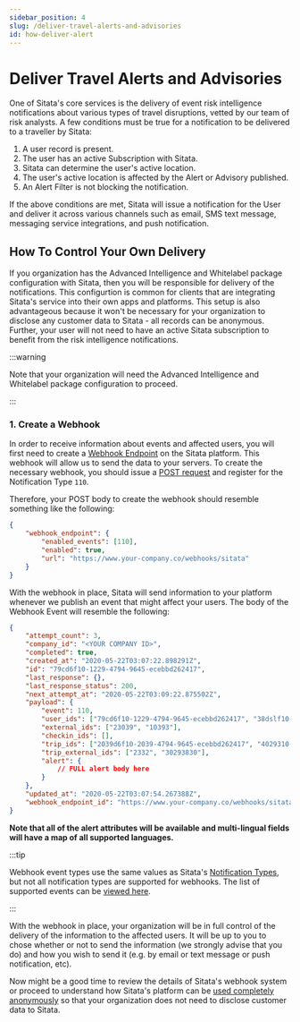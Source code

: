 ```yaml
---
sidebar_position: 4
slug: /deliver-travel-alerts-and-advisories
id: how-deliver-alert
---
```


# Deliver Travel Alerts and Advisories

One of Sitata's core services is the delivery of event risk intelligence notifications about various types of travel disruptions, vetted by our team of risk analysts. A few conditions must be true for a notification to be delivered to a traveller by Sitata:

1. A user record is present.
2. The user has an active Subscription with Sitata.
3. Sitata can determine the user's active location.
4. The user's active location is affected by the Alert or Advisory published.
5. An Alert Filter is not blocking the notification.

If the above conditions are met, Sitata will issue a notification for the User and deliver it across various channels such as email, SMS text message, messaging service integrations, and push notification.

## How To Control Your Own Delivery

If you organization has the Advanced Intelligence and Whitelabel package configuration with Sitata, then you will be responsible for delivery of the notifications. This configurtion is common for clients that are integrating Sitata's service into their own apps and platforms. This setup is also advantageous because it won't be necessary for your organization to disclose any customer data to Sitata - all records can be anonymous. Further, your user will not need to have an active Sitata subscription to benefit from the risk intelligence notifications.

:::warning

Note that your organization will need the Advanced Intelligence and Whitelabel package configuration to proceed.

:::

### 1. Create a Webhook

In order to receive information about events and affected users, you will first need to create a [Webhook Endpoint](/api#tag/Organization-greater-Webhook-Endpoints) on the Sitata platform. This webhook will allow us to send the data to your servers. To create the necessary webhook, you should issue a [POST request](/api#tag/Organization-greater-Webhook-Endpoints/paths/~1api~1v2~1org~1{company_id}~1webhook_endpoints/post) and register for the Notification Type `110`.


Therefore, your POST body to create the webhook should resemble something like the following:

```json
{
	"webhook_endpoint": {
		"enabled_events": [110],
		"enabled": true,
		"url": "https://www.your-company.co/webhooks/sitata"
	}
}
```

With the webhook in place, Sitata will send information to your platform whenever we publish an event that might affect your users. The body of the Webhook Event will resemble the following:

```json
{
    "attempt_count": 3,
    "company_id": "<YOUR COMPANY ID>",
    "completed": true,
    "created_at": "2020-05-22T03:07:22.898291Z",
    "id": "79cd6f10-1229-4794-9645-ecebbd262417",
    "last_response": {},
    "last_response_status": 200,
    "next_attempt_at": "2020-05-22T03:09:22.875502Z",
    "payload": {
        "event": 110,
        "user_ids": ["79cd6f10-1229-4794-9645-ecebbd262417", "38dslf10-1229-4794-9645-ecebbd323317"],
        "external_ids": ["23039", "10393"],
        "checkin_ids": [],
        "trip_ids": ["2039d6f10-2039-4794-9645-ecebbd262417", "4029310-2039-4794-8273-edc29dd268302"],
        "trip_external_ids": ["2332", "30293830"],
        "alert": {
            // FULL alert body here
        }
    },
    "updated_at": "2020-05-22T03:07:54.267388Z",
    "webhook_endpoint_id": "https://www.your-company.co/webhooks/sitata"
}
```

**Note that all of the alert attributes will be available and multi-lingual fields will have a map of all supported languages.**

:::tip

Webhook event types use the same values as Sitata's [Notification Types](/api#section/Notification-Attributes/Notification-Types), but not all notification types are supported for webhooks. The list of supported events can be [viewed here](/api#section/Webhook-Event-Types).

:::

With the webhook in place, your organization will be in full control of the delivery of the information to the affected users. It will be up to you to chose whether or not to send the information (we strongly advise that you do) and how you wish to send it (e.g. by email or text message or push notification, etc).

Now might be a good time to review the details of Sitata's webhook system or proceed to understand how Sitata's platform can be [used completely anonymously](#how-privacy-by-design) so that your organization does not need to disclose customer data to Sitata.



